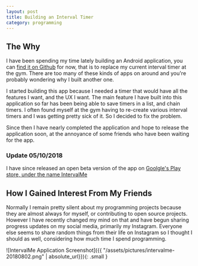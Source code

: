 ```yaml
---
layout: post
title: Building an Interval Timer
category: programming
---
```


## The Why
I have been spending my time lately building an Android application, you can [find it on Github](https://github.com/crr0004/IntervalMe) for now, that is to replace my current interval timer at the gym. There are too many of these kinds of apps on around and you're probably wondering why I built another one.

I started building this app because I needed a timer that would have all the features I want, and the UX I want. The main feature I have built into this application so far has been being able to save timers in a list, and chain timers. I often found myself at the gym having to re-create various interval timers and I was getting pretty sick of it. So I decided to fix the problem.

Since then I have nearly completed the application and hope to release the application soon, at the annoyance of some friends who have been waiting for the app.

### Update 05/10/2018

I have since released an open beta version of the app on [Goolgle's Play store, under the name IntervalMe](https://play.google.com/store/apps/details?id=io.github.crr0004.intervalme)

## How I Gained Interest From My Friends

Normally I remain pretty silent about my programming projects because they are almost always for myself, or contributing to open source projects. However I have recently changed my mind on that and have begun sharing progress updates on my social media, primarily my Instagram. Everyone else seems to share random things from their life on Instagram so I thought I should as well, considering how much time I spend programming.

![IntervalMe Application Screenshot]({{ "/assets/pictures/intervalme-20180802.png" | absolute_url}}){: .small }